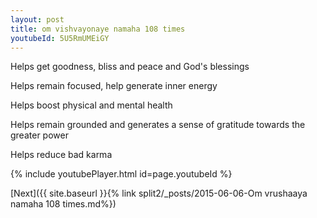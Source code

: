 ```yaml
---
layout: post
title: om vishvayonaye namaha 108 times
youtubeId: 5U5RmUMEiGY
---
```

 
 
Helps get goodness, bliss and peace and God's blessings
 
Helps remain focused, help generate inner energy 
 
Helps boost physical and mental health 
 
Helps remain grounded and generates a sense of gratitude towards the greater power 
 
Helps reduce bad karma
 
 
 
 


{% include youtubePlayer.html id=page.youtubeId %}
 
[Next]({{ site.baseurl }}{% link  split2/_posts/2015-06-06-Om vrushaaya namaha 108 times.md%})
 
